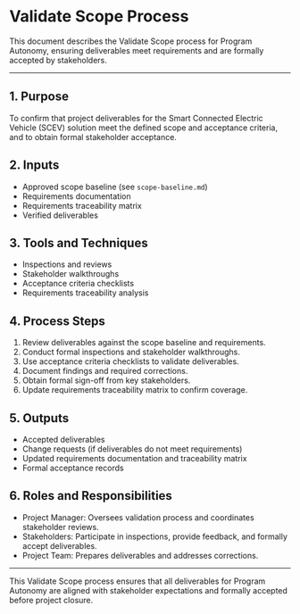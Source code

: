 # Validate Scope Process

This document describes the Validate Scope process for Program Autonomy, ensuring deliverables meet requirements and are formally accepted by stakeholders.

---

## 1. Purpose
To confirm that project deliverables for the Smart Connected Electric Vehicle (SCEV) solution meet the defined scope and acceptance criteria, and to obtain formal stakeholder acceptance.

## 2. Inputs
- Approved scope baseline (see `scope-baseline.md`)
- Requirements documentation
- Requirements traceability matrix
- Verified deliverables

## 3. Tools and Techniques
- Inspections and reviews
- Stakeholder walkthroughs
- Acceptance criteria checklists
- Requirements traceability analysis

## 4. Process Steps
1. Review deliverables against the scope baseline and requirements.
2. Conduct formal inspections and stakeholder walkthroughs.
3. Use acceptance criteria checklists to validate deliverables.
4. Document findings and required corrections.
5. Obtain formal sign-off from key stakeholders.
6. Update requirements traceability matrix to confirm coverage.

## 5. Outputs
- Accepted deliverables
- Change requests (if deliverables do not meet requirements)
- Updated requirements documentation and traceability matrix
- Formal acceptance records

## 6. Roles and Responsibilities
- Project Manager: Oversees validation process and coordinates stakeholder reviews.
- Stakeholders: Participate in inspections, provide feedback, and formally accept deliverables.
- Project Team: Prepares deliverables and addresses corrections.

---

This Validate Scope process ensures that all deliverables for Program Autonomy are aligned with stakeholder expectations and formally accepted before project closure.
